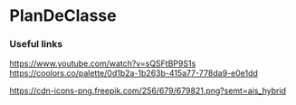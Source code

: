 # PlanDeClasse

### Useful links
https://www.youtube.com/watch?v=sQSFtBP9S1s
https://coolors.co/palette/0d1b2a-1b263b-415a77-778da9-e0e1dd

https://cdn-icons-png.freepik.com/256/679/679821.png?semt=ais_hybrid

